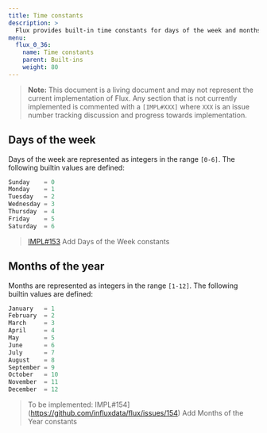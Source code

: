 ```yaml
---
title: Time constants
description: >
  Flux provides built-in time constants for days of the week and months of the year.
menu:
  flux_0_36:
    name: Time constants
    parent: Built-ins
    weight: 80
---
```


> **Note:** This document is a living document and may not represent the current implementation of Flux.
> Any section that is not currently implemented is commented with a `[IMPL#XXX]` where `XXX` is
> an issue number tracking discussion and progress towards implementation.

## Days of the week
Days of the week are represented as integers in the range `[0-6]`.
The following builtin values are defined:

```js
Sunday    = 0
Monday    = 1
Tuesday   = 2
Wednesday = 3
Thursday  = 4
Friday    = 5
Saturday  = 6
```

> [IMPL#153](https://github.com/influxdata/flux/issues/153) Add Days of the Week constants

## Months of the year
Months are represented as integers in the range `[1-12]`.
The following builtin values are defined:
```js
January   = 1
February  = 2
March     = 3
April     = 4
May       = 5
June      = 6
July      = 7
August    = 8
September = 9
October   = 10
November  = 11
December  = 12
```

> To be implemented: IMPL#154](https://github.com/influxdata/flux/issues/154) Add Months of the Year constants

